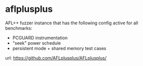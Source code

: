 # aflplusplus

AFL++ fuzzer instance that has the following config active for all benchmarks:
  - PCGUARD instrumentation 
  - "seek" power schedule
  - persistent mode + shared memory test cases

url: https://github.com/AFLplusplus/AFLplusplus/
